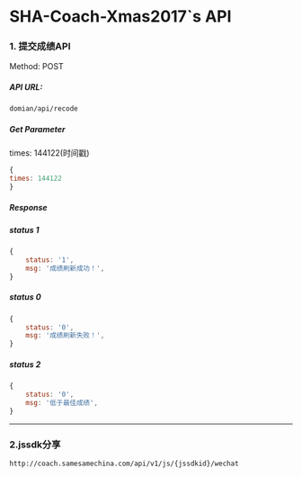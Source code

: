 # SHA-Coach-Xmas2017`s API

### 1. 提交成绩API

Method: POST

##### API URL:

```html
domian/api/recode
```
##### Get Parameter

times: 144122(时间戳)

```javascript
{
times: 144122
}
```


##### Response

##### status 1

```javascript
{
    status: '1',
    msg: '成绩刷新成功！',
}
```

#####  status 0

```javascript
{
    status: '0',
    msg: '成绩刷新失败！',
}
```

#####  status 2

```javascript
{
    status: '0',
    msg: '低于最佳成绩',
}
```

---

### 2.jssdk分享
```
http://coach.samesamechina.com/api/v1/js/{jssdkid}/wechat
```